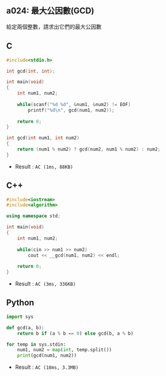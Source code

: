 ## a024: 最大公因數(GCD)
給定兩個整數，請求出它們的最大公因數

## C
```C
#include<stdio.h>

int gcd(int, int);

int main(void)
{
	int num1, num2;
	
	while(scanf("%d %d", &num1, &num2) != EOF)
		printf("%d\n", gcd(num1, num2));
	
	return 0;
}

int gcd(int num1, int num2)
{
	return (num1 % num2) ? gcd(num2, num1 % num2) : num2;
}
```
 * Result : `AC (1ms, 88KB)`

## C++
```C++
#include<iostream>
#include<algorithm>

using namespace std;

int main(void)
{
	int num1, num2;
	
	while(cin >> num1 >> num2)
		cout << __gcd(num1, num2) << endl;
	
	return 0;
}
```
 * Result : `AC (3ms, 336KB)`

## Python
```python
import sys

def gcd(a, b):    
    return b if (a % b == 0) else gcd(b, a % b)

for temp in sys.stdin:
    num1, num2 = map(int, temp.split())
    print(gcd(num1, num2))
```
 * Result : `AC (18ms, 3.3MB)`
